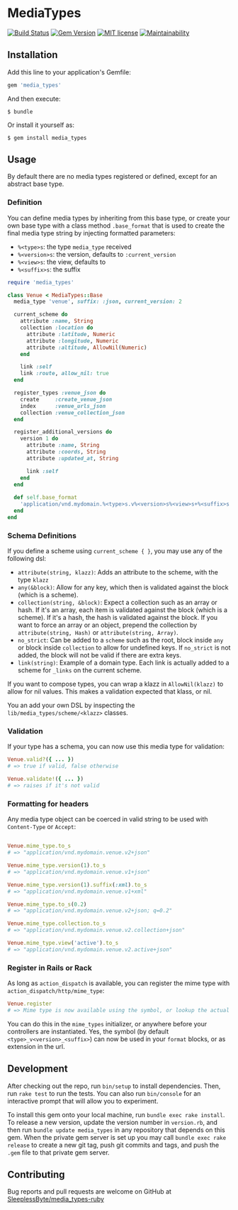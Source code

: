 # MediaTypes
[![Build Status](https://travis-ci.com/SleeplessByte/media-types-ruby.svg?branch=master)](https://travis-ci.com/SleeplessByte/media-types-ruby)
[![Gem Version](https://badge.fury.io/rb/media-types-ruby.svg)](https://badge.fury.io/rb/media-types-ruby)
[![MIT license](http://img.shields.io/badge/license-MIT-brightgreen.svg)](http://opensource.org/licenses/MIT) 
[![Maintainability](https://api.codeclimate.com/v1/badges/6f2dc1fb37ecb98c4363/maintainability)](https://codeclimate.com/github/SleeplessByte/media-types-ruby/maintainability)

## Installation

Add this line to your application's Gemfile:

```ruby
gem 'media_types'
```

And then execute:

    $ bundle

Or install it yourself as:

    $ gem install media_types

## Usage

By default there are no media types registered or defined, except for an abstract base type.

### Definition
You can define media types by inheriting from this base type, or create your own base type with a class method
`.base_format` that is used to create the final media type string by injecting formatted parameters:

- `%<type>s`: the type `media_type` received
- `%<version>s`: the version, defaults to `:current_version`
- `%<view>s`: the view, defaults to <empty>
- `%<suffix>s`: the suffix

```Ruby
require 'media_types'

class Venue < MediaTypes::Base
  media_type 'venue', suffix: :json, current_version: 2

  current_scheme do
    attribute :name, String
    collection :location do
      attribute :latitude, Numeric
      attribute :longitude, Numeric
      attribute :altitude, AllowNil(Numeric)
    end

    link :self
    link :route, allow_nil: true
  end

  register_types :venue_json do
    create     :create_venue_json
    index      :venue_urls_json
    collection :venue_collection_json
  end

  register_additional_versions do
    version 1 do
      attribute :name, String
      attribute :coords, String
      attribute :updated_at, String

      link :self
    end
  end
  
  def self.base_format
    'application/vnd.mydomain.%<type>s.v%<version>s%<view>s+%<suffix>s'
  end
end
```

### Schema Definitions

If you define a scheme using `current_scheme { }`, you may use any of the following dsl:

- `attribute(string, klazz)`: Adds an attribute to the scheme, with the type `klazz`
- `any(&block)`: Allow for any key, which then is validated against the block (which is a scheme).
- `collection(string, &block)`: Expect a collection such as an array or hash. If it's an array, each item is validated
against the block (which is a scheme). If it's a hash, the hash is validated against the block. If you want to force an
array or an object, prepend the collection by `attribute(string, Hash)` or `attribute(string, Array)`.
- `no_strict`: Can be added to a `scheme` such as the root, block inside `any` or block inside `collection` to allow for
undefined keys. If `no_strict` is not added, the block will not be valid if there are extra keys.
- `link(string)`: Example of a domain type. Each link is actually added to a scheme for `_links` on the current scheme.

If you want to compose types, you can wrap a klazz in `AllowNil(klazz)` to allow for nil values. This makes a validation
expected that klass, or nil.

You an add your own DSL by inspecting the `lib/media_types/scheme/<klazz>` classes.

### Validation
If your type has a schema, you can now use this media type for validation:

```Ruby
Venue.valid?({ ... })
# => true if valid, false otherwise

Venue.validate!({ ... })
# => raises if it's not valid
```

### Formatting for headers
Any media type object can be coerced in valid string to be used with `Content-Type` or `Accept`:

```Ruby

Venue.mime_type.to_s
# => "application/vnd.mydomain.venue.v2+json"

Venue.mime_type.version(1).to_s
# => "application/vnd.mydomain.venue.v1+json"

Venue.mime_type.version(1).suffix(:xml).to_s
# => "application/vnd.mydomain.venue.v1+xml"

Venue.mime_type.to_s(0.2)
# => "application/vnd.mydomain.venue.v2+json; q=0.2"

Venue.mime_type.collection.to_s
# => "application/vnd.mydomain.venue.v2.collection+json"

Venue.mime_type.view('active').to_s
# => "application/vnd.mydomain.venue.v2.active+json"
```

### Register in Rails or Rack
As long as `action_dispatch` is available, you can register the mime type with `action_dispatch/http/mime_type`:
```Ruby
Venue.register
# => Mime type is now available using the symbol, or lookup the actual mimetype
```

You can do this in the `mime_types` initializer, or anywhere before your controllers are instantiated. Yes, the symbol
(by default `<type>_v<version>_<suffix>`) can now be used in your `format` blocks, or as extension in the url.

## Development

After checking out the repo, run `bin/setup` to install dependencies. Then, run `rake test` to run the tests. You can
also run `bin/console` for an interactive prompt that will allow you to experiment.

To install this gem onto your local machine, run `bundle exec rake install`. To release a new version, update the
version number in `version.rb`, and then run `bundle update media_types` in any repository that depends on
this gem. When the private gem server is set up you may call `bundle exec rake release` to create a new git tag, push 
git commits and tags, and push the `.gem` file to that private gem server.

## Contributing

Bug reports and pull requests are welcome on GitHub at [SleeplessByte/media_types-ruby](https://github.com/SleeplessByte/media_types-ruby)
